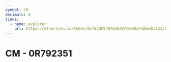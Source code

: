 ```yaml
---
symbol: CM
decimals: 0
links:
  - name: explorer
    url: https://etherscan.io/token/0x78CdF5497656297cEe5be43EecD3113c586515d3
---
```


# CM - 0R792351
